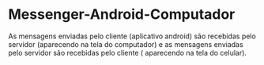 # Messenger-Android-Computador

As mensagens enviadas pelo cliente (aplicativo android) são recebidas pelo servidor (aparecendo na tela do computador) e as mensagens enviadas pelo servidor são recebidas pelo cliente ( aparecendo na tela do celular).

